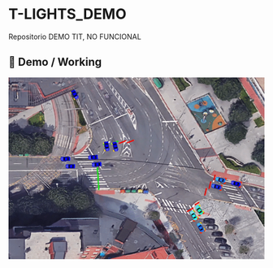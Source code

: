 # T-LIGHTS_DEMO
Repositorio DEMO TIT, NO FUNCIONAL
## 🎥 Demo / Working <a name = "demo"></a>
![Working](demo.gif)
